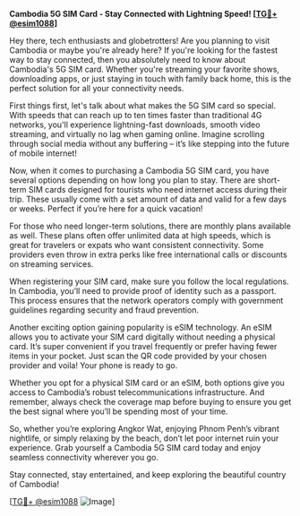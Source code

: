 **Cambodia 5G SIM Card - Stay Connected with Lightning Speed! [[TG💪+ @esim1088](https://t.me/s/esim1088)]**

Hey there, tech enthusiasts and globetrotters! Are you planning to visit Cambodia or maybe you're already here? If you're looking for the fastest way to stay connected, then you absolutely need to know about Cambodia's 5G SIM card. Whether you're streaming your favorite shows, downloading apps, or just staying in touch with family back home, this is the perfect solution for all your connectivity needs.

First things first, let's talk about what makes the 5G SIM card so special. With speeds that can reach up to ten times faster than traditional 4G networks, you'll experience lightning-fast downloads, smooth video streaming, and virtually no lag when gaming online. Imagine scrolling through social media without any buffering – it’s like stepping into the future of mobile internet!

Now, when it comes to purchasing a Cambodia 5G SIM card, you have several options depending on how long you plan to stay. There are short-term SIM cards designed for tourists who need internet access during their trip. These usually come with a set amount of data and valid for a few days or weeks. Perfect if you’re here for a quick vacation!

For those who need longer-term solutions, there are monthly plans available as well. These plans often offer unlimited data at high speeds, which is great for travelers or expats who want consistent connectivity. Some providers even throw in extra perks like free international calls or discounts on streaming services.

When registering your SIM card, make sure you follow the local regulations. In Cambodia, you’ll need to provide proof of identity such as a passport. This process ensures that the network operators comply with government guidelines regarding security and fraud prevention.

Another exciting option gaining popularity is eSIM technology. An eSIM allows you to activate your SIM card digitally without needing a physical card. It’s super convenient if you travel frequently or prefer having fewer items in your pocket. Just scan the QR code provided by your chosen provider and voila! Your phone is ready to go.

Whether you opt for a physical SIM card or an eSIM, both options give you access to Cambodia’s robust telecommunications infrastructure. And remember, always check the coverage map before buying to ensure you get the best signal where you’ll be spending most of your time.

So, whether you’re exploring Angkor Wat, enjoying Phnom Penh’s vibrant nightlife, or simply relaxing by the beach, don’t let poor internet ruin your experience. Grab yourself a Cambodia 5G SIM card today and enjoy seamless connectivity wherever you go. 

Stay connected, stay entertained, and keep exploring the beautiful country of Cambodia! 

[[TG💪+ @esim1088](https://t.me/s/esim1088) ![Image](https://i.postimg.cc/Y0z9fWf4/image.png)]